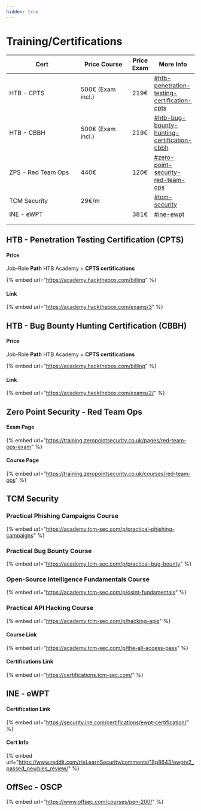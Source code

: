 ```yaml
---
hidden: true
---
```


# Training/Certifications



<table data-full-width="true"><thead><tr><th width="220">Cert</th><th width="148">Price Course</th><th>Price Exam</th><th>More Info</th></tr></thead><tbody><tr><td>HTB - CPTS</td><td>500€ (Exam incl.)</td><td>219€</td><td><a data-mention href="training-certifications.md#htb-penetration-testing-certification-cpts">#htb-penetration-testing-certification-cpts</a></td></tr><tr><td>HTB - CBBH</td><td>500€ (Exam incl.)</td><td>219€</td><td><a data-mention href="training-certifications.md#htb-bug-bounty-hunting-certification-cbbh">#htb-bug-bounty-hunting-certification-cbbh</a></td></tr><tr><td>ZPS - Red Team Ops</td><td>440€</td><td>120€</td><td><a data-mention href="training-certifications.md#zero-point-security-red-team-ops">#zero-point-security-red-team-ops</a></td></tr><tr><td>TCM Security</td><td>29€/m</td><td></td><td><a data-mention href="training-certifications.md#tcm-security">#tcm-security</a></td></tr><tr><td>INE - eWPT</td><td></td><td>381€</td><td><a data-mention href="training-certifications.md#ine-ewpt">#ine-ewpt</a></td></tr><tr><td></td><td></td><td></td><td></td></tr><tr><td></td><td></td><td></td><td></td></tr></tbody></table>



## HTB - Penetration Testing Certification (CPTS)

#### Price

Job-Role **Path** HTB Academy +  **CPTS certifications**&#x20;

{% embed url="https://academy.hackthebox.com/billing" %}

#### Link

{% embed url="https://academy.hackthebox.com/exams/3" %}

## HTB - Bug Bounty Hunting Certification (CBBH)

#### Price

Job-Role **Path** HTB Academy +  **CPTS certifications**&#x20;

{% embed url="https://academy.hackthebox.com/billing" %}

#### Link

{% embed url="https://academy.hackthebox.com/exams/2/" %}

## Zero Point Security - Red Team Ops

#### Exam Page

{% embed url="https://training.zeropointsecurity.co.uk/pages/red-team-ops-exam" %}

#### Course Page

{% embed url="https://training.zeropointsecurity.co.uk/courses/red-team-ops" %}

## TCM Security

### **Practical Phishing Campaigns Course**

{% embed url="https://academy.tcm-sec.com/p/practical-phishing-campaigns" %}

### **Practical Bug Bounty Course**

{% embed url="https://academy.tcm-sec.com/p/practical-bug-bounty" %}

### **Open-Source Intelligence Fundamentals Course**

{% embed url="https://academy.tcm-sec.com/p/osint-fundamentals" %}

### **Practical API Hacking Course**

{% embed url="https://academy.tcm-sec.com/p/hacking-apis" %}

#### Course Link

{% embed url="https://academy.tcm-sec.com/p/the-all-access-pass" %}

#### Certifications Link

{% embed url="https://certifications.tcm-sec.com/" %}

## INE - eWPT

#### Certification Link

{% embed url="https://security.ine.com/certifications/ewpt-certification/" %}

#### Cert Info

{% embed url="https://www.reddit.com/r/eLearnSecurity/comments/18p8643/ewptv2_passed_newbies_review/" %}

## OffSec - OSCP

{% embed url="https://www.offsec.com/courses/pen-200/" %}



